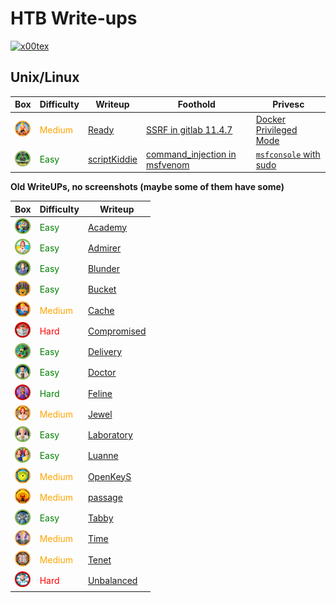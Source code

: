 # HTB Write-ups

<p align="left">
  <a href="https://www.hackthebox.eu/home/users/profile/391067" target="_blank"><img loading="lazy" alt="x00tex" src="http://www.hackthebox.eu/badge/image/391067"></img></a>
</p>

## __Unix/Linux__

|Box|Difficulty|Writeup|Foothold|Privesc|
|---|----------|-------|--------|-------|
|<a href="https://app.hackthebox.eu/machines/Ready"><img width="25" hight="25" alt="ready" src="assets/ready.webp"></img></a>|<span style="color:orange">Medium</span>|[Ready](Boxes/linux/Retired/ready/README.md)|[SSRF in gitlab 11.4.7](Boxes/linux/Retired/ready/README.md#Footholdgitlab_1147_ssrf)|[Docker Privileged Mode](Boxes/linux/Retired/ready/README.md#Privescdocker_privileged_mode)|
|<a href="https://app.hackthebox.eu/machines/ScriptKiddie"><img width="25" hight="25" alt="scriptKiddie" src="assets/scriptKiddie.webp"></img></a>|<span style="color:green">Easy</span>|[scriptKiddie](Boxes/linux/Retired/scriptKiddie/README.md)|[command_injection in msfvenom](Boxes/linux/Retired/scriptKiddie/README.md#Footholdcommand_injection)|[`msfconsole` with sudo](Boxes/linux/Retired/scriptKiddie/README.md#Privescmsfconsole_with_sudo)|



__Old WriteUPs, no screenshots (maybe some of them have some)__

|Box|Difficulty|Writeup|
|---|----------|-------|
|<a href="https://app.hackthebox.eu/machines/Academy"><img width="25" hight="25" alt="academy" src="assets/academy.webp"></img></a>|<span style="color:green">Easy</span>|[Academy](Boxes/linux/Retired/academy/README.md)|
|<a href="https://app.hackthebox.eu/machines/Admirer"><img width="25" hight="25" alt="admirer" src="assets/admirer.webp"></img></a>|<span style="color:green">Easy</span>|[Admirer](Boxes/linux/Retired/admirer/README.md)|
|<a href="https://app.hackthebox.eu/machines/Blunder"><img width="25" hight="25" alt="blunder" src="assets/blunder.webp"></img></a>|<span style="color:green">Easy</span>|[Blunder](Boxes/linux/Retired/blunder/README.md)|
|<a href="https://app.hackthebox.eu/machines/Bucket"><img width="25" hight="25" alt="bucket" src="assets/bucket.webp"></img></a>|<span style="color:green">Easy</span>|[Bucket ](Boxes/linux/Retired/bucket/README.md)|
|<a href="https://app.hackthebox.eu/machines/Cache"><img width="25" hight="25" alt="cache" src="assets/cache.webp"></img></a>|<span style="color:orange">Medium</span>|[Cache](Boxes/linux/Retired/cache/README.md)|
|<a href="https://app.hackthebox.eu/machines/Compromised"><img width="25" hight="25" alt="compromised" src="assets/compromised.webp"></img></a>|<span style="color:red">Hard</span>|[Compromised ](Boxes/linux/Retired/compromised/README.md)|
|<a href="https://app.hackthebox.eu/machines/Delivery"><img width="25" hight="25" alt="delivery" src="assets/delivery.webp"></img></a>|<span style="color:green">Easy</span>|[Delivery](Boxes/linux/Retired/delivery/README.md)|
|<a href="https://app.hackthebox.eu/machines/Doctor"><img width="25" hight="25" alt="doctor" src="assets/doctor.webp"></img></a>|<span style="color:green">Easy</span>|[Doctor](Boxes/linux/Retired/doctor/README.md)|
|<a href="https://app.hackthebox.eu/machines/Feline"><img width="25" hight="25" alt="feline" src="assets/feline.webp"></img></a>|<span style="color:green">Hard</span>|[Feline](Boxes/linux/Retired/feline/README.md)|
|<a href="https://app.hackthebox.eu/machines/Jewel"><img width="25" hight="25" alt="jewel" src="assets/jewel.webp"></img></a>|<span style="color:orange">Medium</span>|[Jewel](Boxes/linux/Retired/jewel/README.md)|
|<a href="https://app.hackthebox.eu/machines/Laboratory"><img width="25" hight="25" alt="laboratory" src="assets/laboratory.webp"></img></a>|<span style="color:green">Easy</span>|[Laboratory](Boxes/linux/Retired/laboratory/README.md)|
|<a href="https://app.hackthebox.eu/machines/Luanne"><img width="25" hight="25" alt="luanne" src="assets/luanne.webp"></img></a>|<span style="color:green">Easy</span>|[Luanne](Boxes/linux/Retired/luanne/README.md)|
|<a href="https://app.hackthebox.eu/machines/OpenKeyS"><img width="25" hight="25" alt="openkeyS" src="assets/openkeys.webp"></img></a>|<span style="color:orange">Medium</span>|[OpenKeyS](Boxes/linux/Retired/openkeyS/README.md)|
|<a href="https://app.hackthebox.eu/machines/Passage"><img width="25" hight="25" alt="" src="assets/passage.webp"></img></a>|<span style="color:orange">Medium</span>|[passage](Boxes/linux/Retired/passage/README.md)|
|<a href="https://app.hackthebox.eu/machines/Tabby"><img width="25" hight="25" alt="tabby" src="assets/tabby.webp"></img></a>|<span style="color:green">Easy</span>|[Tabby](Boxes/linux/Retired/tabby/README.md)|
|<a href="https://app.hackthebox.eu/machines/Time"><img width="25" hight="25" alt="time" src="assets/time.webp"></img></a>|<span style="color:orange">Medium</span>|[Time](Boxes/linux/Retired/time/README.md)|
|<a href="https://app.hackthebox.eu/machines/Tenet"><img width="25" hight="25" alt="tenet" src="assets/tenet.webp"></img></a>|<span style="color:orange">Medium</span>|[Tenet](Boxes/linux/Retired/tenet/README.md)|
|<a href="https://app.hackthebox.eu/machines/Unbalanced"><img width="25" hight="25" alt="unbalanced" src="assets/unbalanced.webp"></img></a>|<span style="color:red">Hard</span>|[Unbalanced](Boxes/linux/Retired/unbalanced/README.md)|


